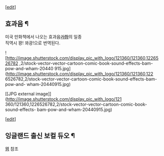 [[edit](http://rigvedawiki.net/r1/wiki.php/wham?action=edit&section=1)]

## 효과음 ¶

  

미국 만화책에서 나오는 효과음<del>[기합](%EC%99%80%EB%AC%B4%EC%9A%B0.md)</del>의 일종  
직역시 꽝! 꽈광!으로 번역된다.

  

![http://image.shutterstock.com/display_pic_with_logo/121360/121360,1226526782
,2/stock-vector-vector-cartoon-comic-book-sound-effects-bam-pow-and-wham-20440
915.jpg](http://image.shutterstock.com/display_pic_with_logo/121360/121360,122
6526782,2/stock-vector-vector-cartoon-comic-book-sound-effects-bam-pow-and-
wham-20440915.jpg)

[[JPG external image]](http://image.shutterstock.com/display_pic_with_logo/121
360/121360,1226526782,2/stock-vector-vector-cartoon-comic-book-sound-effects-
bam-pow-and-wham-20440915.jpg)

  

[[edit](http://rigvedawiki.net/r1/wiki.php/wham?action=edit&section=2)]

## 잉글랜드 출신 보컬 듀오 ¶

[왬](%EC%99%AC.md) 참조

